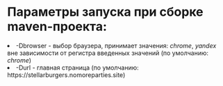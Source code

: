 <h1>Параметры запуска при сборке maven-проекта:</h1>
<li> -Dbrowser - выбор браузера, принимает значения: <i>chrome</i>, <i>yandex</i> вне зависимости от регистра введенных значений (по умолчанию: <i>chrome</i>)
<li> -Durl - главная страница (по умолчанию: https://stellarburgers.nomoreparties.site)